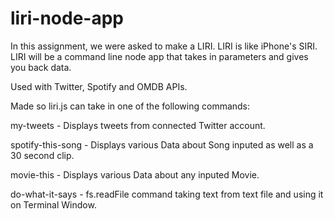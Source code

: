 # liri-node-app
In this assignment, we were asked to make a LIRI. LIRI is like iPhone's SIRI. LIRI will be a command line node app that takes in parameters and gives you back data.

Used with Twitter, Spotify and OMDB APIs.

Made so liri.js can take in one of the following commands:

my-tweets - Displays tweets from connected Twitter account.

spotify-this-song - Displays various Data about Song inputed as well as a 30 second clip.

movie-this - Displays various Data about any inputed Movie.

do-what-it-says - fs.readFile command taking text from text file and using it on Terminal Window.